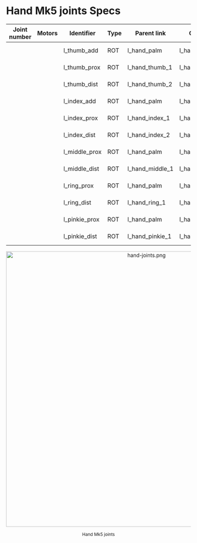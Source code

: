 # Hand Mk5 joints Specs

| Joint number  | Motors | Identifier    | Type | Parent link        | Child link         | Notes           |
|---------------|--------|---------------|------|--------------------|--------------------|-----------------|
|               |        | l_thumb_add   |  ROT | l_hand_palm        | l_hand_thumb_1     | T1 in fig.      |
|               |        | l_thumb_prox  |  ROT | l_hand_thumb_1     | l_hand_thumb_2     | T2 in fig.      |
|               |        | l_thumb_dist  |  ROT | l_hand_thumb_2     | l_hand_thumb_3     | T3 in fig.      |
|               |        | l_index_add   |  ROT | l_hand_palm        | l_hand_index_1     | I1 in fig.      |
|               |        | l_index_prox  |  ROT | l_hand_index_1     | l_hand_index_2     | I2 in fig.      |
|               |        | l_index_dist  |  ROT | l_hand_index_2     | l_hand_index_3     | I3 in fig.      |
|               |        | l_middle_prox |  ROT | l_hand_palm        | l_hand_middle_1    | M1 in fig.      |
|               |        | l_middle_dist |  ROT | l_hand_middle_1    | l_hand_middle_2    | M2 in fig.      |
|               |        | l_ring_prox   |  ROT | l_hand_palm        | l_hand_ring_1      | R1 in fig.      |
|               |        | l_ring_dist   |  ROT | l_hand_ring_1      | l_hand_ring_2      | R2 in fig.      |
|               |        | l_pinkie_prox |  ROT | l_hand_palm        | l_hand_pinkie_1    | P1 in fig.      |
|               |        | l_pinkie_dist |  ROT | l_hand_pinkie_1    | l_hand_pinkie_2    | P2 in fig.      |

<p align="center">
  <img  src=    "../img/hand-joints.png"
        title=  "hand-joints.png"
        width=  "750">
</p>
<p align="center">
  <sub>Hand Mk5 joints</sub>
</p>
